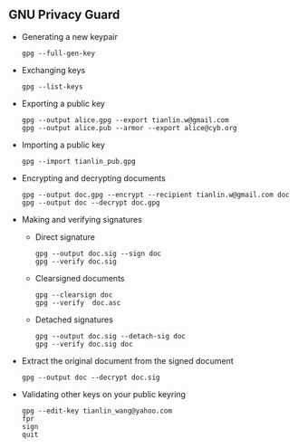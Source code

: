 GNU Privacy Guard
-----------------

- Generating a new keypair

      gpg --full-gen-key

- Exchanging keys

      gpg --list-keys

- Exporting a public key

      gpg --output alice.gpg --export tianlin.w@gmail.com
      gpg --output alice.pub --armor --export alice@cyb.org

- Importing a public key

      gpg --import tianlin_pub.gpg

- Encrypting and decrypting documents

      gpg --output doc.gpg --encrypt --recipient tianlin.w@gmail.com doc
      gpg --output doc --decrypt doc.gpg

- Making and verifying signatures

  - Direct signature

        gpg --output doc.sig --sign doc
        gpg --verify doc.sig

  - Clearsigned documents

        gpg --clearsign doc
        gpg --verify  doc.asc

  - Detached signatures

        gpg --output doc.sig --detach-sig doc
        gpg --verify doc.sig doc

- Extract the original document from the signed document

      gpg --output doc --decrypt doc.sig

- Validating other keys on your public keyring

      gpg --edit-key tianlin_wang@yahoo.com
      fpr
      sign
      quit

